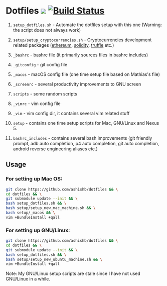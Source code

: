 # Dotfiles [![](https://img.shields.io/badge/Quality-A%2B-brightgreen.svg)](https://img.shields.io/badge/Quality-A%2B-brightgreen.svg) [![Build Status](https://img.shields.io/travis/ashishb/dotfiles/master.svg?label=CI)](https://travis-ci.org/ashishb/dotfiles)


1. `setup_dotfiles.sh` - Automate the dotfiles setup with this one (Warning: the
 script does not always work)
 
2. `setup/setup_cryptocurrencies.sh` - Cryptocurrencies development related packages ([ethereum](https://www.ethereum.org/), [solidity](https://solidity.readthedocs.io/en/v0.5.11/), [truffle](https://www.trufflesuite.com/) etc.)

2. `_bashrc` - bashrc file (it primarily sources files in bashrc includes)

3. `_gitconfig` - git config file

4. `_macos` - macOS config file (one time setup file based on Mathias's file)

5. `_screenrc` - several productivity improvements to GNU screen 

6. `scripts` - some random scripts

8. `_vimrc` - vim config file

9. `_vim` - vim config dir, it contains several vim related stuff

10. `setup` - contains one time setup scripts for Mac, GNU/Linux and Nexus 5.

11. `bashrc_includes` - contains several bash improvements (git friendly prompt, adb auto completion, p4 auto completion, git auto completion, android reverse engineering aliases etc.)

## Usage

### For setting up Mac OS:

```bash
git clone https://github.com/ashishb/dotfiles && \
cd dotfiles && \
git submodule update --init && \
bash setup_dotfiles.sh && \
bash setup/setup_new_mac_machine.sh && \
bash setup/_macos && \
vim +BundleInstall +qall
```

### For setting up GNU/Linux:

```bash
git clone https://github.com/ashishb/dotfiles && \
cd dotfiles && \
git submodule update --init && \
bash setup_dotfiles.sh && \
bash setup/setup_new_ubuntu_machine.sh && \
vim +BundleInstall +qall
```

Note: My GNU/Linux setup scripts are stale since I have not used GNU/Linux in a while.

